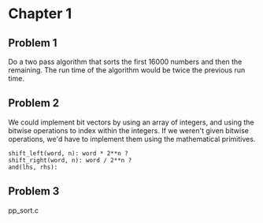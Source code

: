 # Chapter 1

## Problem 1
Do a two pass algorithm that sorts the first 16000 numbers
and then the remaining. The run time of the algorithm would
be twice the previous run time.

## Problem 2
We could implement bit vectors by using an array of integers,
and using the bitwise operations to index within the integers.
If we weren't given bitwise operations, we'd have to implement
them using the mathematical primitives.

	shift_left(word, n): word * 2**n ?
	shift_right(word, n): word / 2**n ?
	and(lhs, rhs):

## Problem 3
pp_sort.c
